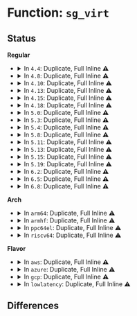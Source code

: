 # Function: <code>sg_virt</code>

## Status
<b>Regular</b>
<ul>
<li>
<details>
<summary>In <code>4.4</code>: Duplicate, Full Inline ⚠️</summary>

**Collision:** Static Duplication

**Inline:** Full

**Transformation:** False

**Instances:**

```
In arch/x86/kernel/pci-calgary_64.c (0)
Location: include/linux/scatterlist.h:239
Inline: True
```
```
In lib/mpi/mpicoder.c (ffffffff81416f52)
Location: include/linux/scatterlist.h:239
Inline: True
Inline callers:
  - lib/mpi/mpicoder.c:mpi_write_to_sgl
  - lib/mpi/mpicoder.c:mpi_write_to_sgl
  - lib/mpi/mpicoder.c:mpi_read_raw_from_sgl
```
```
In drivers/char/agp/intel-gtt.c (0)
Location: include/linux/scatterlist.h:239
Inline: True
```
```
In drivers/scsi/scsi_lib_dma.c (0)
Location: include/linux/scatterlist.h:239
Inline: True
```
```
In drivers/ata/libata-core.c (0)
Location: include/linux/scatterlist.h:239
Inline: True
```
```
In drivers/spi/spi.c (0)
Location: include/linux/scatterlist.h:239
Inline: True
```
```
In drivers/usb/core/hcd.c (0)
Location: include/linux/scatterlist.h:239
Inline: True
```
```
In drivers/usb/core/message.c (0)
Location: include/linux/scatterlist.h:239
Inline: True
```
```
In drivers/usb/core/devio.c (0)
Location: include/linux/scatterlist.h:239
Inline: True
```
</details>
</li>
<li>
<details>
<summary>In <code>4.8</code>: Duplicate, Full Inline ⚠️</summary>

**Collision:** Static Duplication

**Inline:** Full

**Transformation:** False

**Instances:**

```
In arch/x86/kernel/pci-calgary_64.c (ffffffff81067bc9)
Location: include/linux/scatterlist.h:239
Inline: True
Inline callers:
  - arch/x86/kernel/pci-calgary_64.c:calgary_map_sg
```
```
In drivers/char/agp/intel-gtt.c (0)
Location: include/linux/scatterlist.h:239
Inline: True
```
```
In drivers/scsi/scsi_lib_dma.c (0)
Location: include/linux/scatterlist.h:239
Inline: True
```
```
In drivers/ata/libata-core.c (0)
Location: include/linux/scatterlist.h:239
Inline: True
```
```
In drivers/spi/spi.c (0)
Location: include/linux/scatterlist.h:239
Inline: True
```
```
In drivers/usb/core/hcd.c (0)
Location: include/linux/scatterlist.h:239
Inline: True
```
```
In drivers/usb/core/message.c (ffffffff8167121f)
Location: include/linux/scatterlist.h:239
Inline: True
Inline callers:
  - drivers/usb/core/message.c:usb_sg_init
```
```
In drivers/usb/core/devio.c (ffffffff8167ccf2)
Location: include/linux/scatterlist.h:239
Inline: True
Inline callers:
  - drivers/usb/core/devio.c:copy_urb_data_to_user
  - drivers/usb/core/devio.c:snoop_urb_data
  - drivers/usb/core/devio.c:free_async
```
</details>
</li>
<li>
<details>
<summary>In <code>4.10</code>: Duplicate, Full Inline ⚠️</summary>

**Collision:** Static Duplication

**Inline:** Full

**Transformation:** False

**Instances:**

```
In arch/x86/kernel/pci-calgary_64.c (ffffffff8106b81f)
Location: include/linux/scatterlist.h:239
Inline: True
Inline callers:
  - arch/x86/kernel/pci-calgary_64.c:calgary_map_sg
```
```
In drivers/char/agp/intel-gtt.c (0)
Location: include/linux/scatterlist.h:239
Inline: True
```
```
In drivers/scsi/scsi_lib_dma.c (0)
Location: include/linux/scatterlist.h:239
Inline: True
```
```
In drivers/ata/libata-core.c (0)
Location: include/linux/scatterlist.h:239
Inline: True
```
```
In drivers/spi/spi.c (0)
Location: include/linux/scatterlist.h:239
Inline: True
```
```
In drivers/usb/core/hcd.c (0)
Location: include/linux/scatterlist.h:239
Inline: True
```
```
In drivers/usb/core/message.c (ffffffff8169eecf)
Location: include/linux/scatterlist.h:239
Inline: True
Inline callers:
  - drivers/usb/core/message.c:usb_sg_init
```
```
In drivers/usb/core/devio.c (ffffffff816aaa84)
Location: include/linux/scatterlist.h:239
Inline: True
Inline callers:
  - drivers/usb/core/devio.c:copy_urb_data_to_user
  - drivers/usb/core/devio.c:snoop_urb_data
  - drivers/usb/core/devio.c:free_async
```
```
In lib/dma-noop.c (ffffffff818c55dd)
Location: include/linux/scatterlist.h:239
Inline: True
```
</details>
</li>
<li>
<details>
<summary>In <code>4.13</code>: Duplicate, Full Inline ⚠️</summary>

**Collision:** Static Duplication

**Inline:** Full

**Transformation:** False

**Instances:**

```
In arch/x86/kernel/pci-calgary_64.c (ffffffff8106ab99)
Location: include/linux/scatterlist.h:239
Inline: True
Inline callers:
  - arch/x86/kernel/pci-calgary_64.c:calgary_map_sg
```
```
In drivers/char/agp/intel-gtt.c (0)
Location: include/linux/scatterlist.h:239
Inline: True
```
```
In drivers/scsi/scsi_lib_dma.c (0)
Location: include/linux/scatterlist.h:239
Inline: True
```
```
In drivers/ata/libata-core.c (0)
Location: include/linux/scatterlist.h:239
Inline: True
```
```
In drivers/spi/spi.c (0)
Location: include/linux/scatterlist.h:239
Inline: True
```
```
In drivers/usb/core/hcd.c (0)
Location: include/linux/scatterlist.h:239
Inline: True
```
```
In drivers/usb/core/message.c (ffffffff816b400b)
Location: include/linux/scatterlist.h:239
Inline: True
Inline callers:
  - drivers/usb/core/message.c:usb_sg_init
```
```
In drivers/usb/core/devio.c (ffffffff816bfa84)
Location: include/linux/scatterlist.h:239
Inline: True
Inline callers:
  - drivers/usb/core/devio.c:copy_urb_data_to_user
  - drivers/usb/core/devio.c:snoop_urb_data
  - drivers/usb/core/devio.c:free_async
```
```
In lib/dma-virt.c (ffffffff818ebefc)
Location: include/linux/scatterlist.h:239
Inline: True
```
</details>
</li>
<li>
<details>
<summary>In <code>4.15</code>: Duplicate, Full Inline ⚠️</summary>

**Collision:** Static Duplication

**Inline:** Full

**Transformation:** False

**Instances:**

```
In arch/x86/kernel/pci-calgary_64.c (ffffffff8106f499)
Location: include/linux/scatterlist.h:246
Inline: True
Inline callers:
  - arch/x86/kernel/pci-calgary_64.c:calgary_map_sg
```
```
In drivers/usb/core/message.c (ffffffff8171f83b)
Location: include/linux/scatterlist.h:246
Inline: True
Inline callers:
  - drivers/usb/core/message.c:usb_sg_init
```
```
In drivers/usb/core/devio.c (ffffffff8172b434)
Location: include/linux/scatterlist.h:246
Inline: True
Inline callers:
  - drivers/usb/core/devio.c:copy_urb_data_to_user
  - drivers/usb/core/devio.c:snoop_urb_data
  - drivers/usb/core/devio.c:free_async
```
```
In lib/dma-virt.c (ffffffff81971eec)
Location: include/linux/scatterlist.h:246
Inline: True
```
</details>
</li>
<li>
<details>
<summary>In <code>4.18</code>: Duplicate, Full Inline ⚠️</summary>

**Collision:** Static Duplication

**Inline:** Full

**Transformation:** False

**Instances:**

```
In arch/x86/kernel/pci-calgary_64.c (ffffffff810720d9)
Location: include/linux/scatterlist.h:237
Inline: True
Inline callers:
  - arch/x86/kernel/pci-calgary_64.c:calgary_map_sg
```
```
In kernel/dma/virt.c (ffffffff8110d251)
Location: include/linux/scatterlist.h:237
Inline: True
```
```
In kernel/bpf/sockmap.c (ffffffff811cfbac)
Location: include/linux/scatterlist.h:237
Inline: True
Inline callers:
  - kernel/bpf/sockmap.c:bpf_tcp_sendmsg
  - kernel/bpf/sockmap.c:bpf_exec_tx_verdict
```
```
In drivers/usb/core/message.c (ffffffff8175f4bb)
Location: include/linux/scatterlist.h:237
Inline: True
Inline callers:
  - drivers/usb/core/message.c:usb_sg_init
```
```
In drivers/usb/core/devio.c (ffffffff8176a4ef)
Location: include/linux/scatterlist.h:237
Inline: True
Inline callers:
  - drivers/usb/core/devio.c:copy_urb_data_to_user
  - drivers/usb/core/devio.c:snoop_urb_data
  - drivers/usb/core/devio.c:free_async
```
```
In net/core/filter.c (ffffffff818b3a94)
Location: include/linux/scatterlist.h:237
Inline: True
Inline callers:
  - net/core/filter.c:bpf_msg_pull_data
  - net/core/filter.c:bpf_msg_pull_data
```
</details>
</li>
<li>
<details>
<summary>In <code>5.0</code>: Duplicate, Full Inline ⚠️</summary>

**Collision:** Static Duplication

**Inline:** Full

**Transformation:** False

**Instances:**

```
In arch/x86/kernel/pci-calgary_64.c (ffffffff8107809a)
Location: include/linux/scatterlist.h:237
Inline: True
Inline callers:
  - arch/x86/kernel/pci-calgary_64.c:calgary_map_sg
```
```
In kernel/dma/virt.c (ffffffff81118f21)
Location: include/linux/scatterlist.h:237
Inline: True
```
```
In drivers/usb/core/message.c (ffffffff81783a9b)
Location: include/linux/scatterlist.h:237
Inline: True
Inline callers:
  - drivers/usb/core/message.c:usb_sg_init
```
```
In drivers/usb/core/devio.c (ffffffff8178ea7f)
Location: include/linux/scatterlist.h:237
Inline: True
Inline callers:
  - drivers/usb/core/devio.c:copy_urb_data_to_user
  - drivers/usb/core/devio.c:snoop_urb_data
  - drivers/usb/core/devio.c:free_async
```
```
In net/core/filter.c (ffffffff818d95f8)
Location: include/linux/scatterlist.h:237
Inline: True
Inline callers:
  - net/core/filter.c:bpf_msg_pop_data
  - net/core/filter.c:bpf_msg_pop_data
  - net/core/filter.c:bpf_msg_push_data
  - net/core/filter.c:bpf_msg_push_data
  - net/core/filter.c:bpf_msg_pull_data
  - net/core/filter.c:bpf_msg_pull_data
```
```
In net/core/skmsg.c (ffffffff818e5ccb)
Location: include/linux/scatterlist.h:237
Inline: True
Inline callers:
  - net/core/skmsg.c:sk_psock_msg_verdict
  - net/core/skmsg.c:sk_msg_memcopy_from_iter
```
</details>
</li>
<li>
<details>
<summary>In <code>5.3</code>: Duplicate, Full Inline ⚠️</summary>

**Collision:** Static Duplication

**Inline:** Full

**Transformation:** False

**Instances:**

```
In arch/x86/kernel/pci-calgary_64.c (ffffffff8107bc1d)
Location: include/linux/scatterlist.h:237
Inline: True
Inline callers:
  - arch/x86/kernel/pci-calgary_64.c:calgary_map_sg
```
```
In kernel/dma/virt.c (ffffffff811238da)
Location: include/linux/scatterlist.h:237
Inline: True
```
```
In drivers/usb/core/message.c (ffffffff817c1dae)
Location: include/linux/scatterlist.h:237
Inline: True
Inline callers:
  - drivers/usb/core/message.c:usb_sg_init
```
```
In drivers/usb/core/devio.c (ffffffff817cb74e)
Location: include/linux/scatterlist.h:237
Inline: True
Inline callers:
  - drivers/usb/core/devio.c:copy_urb_data_to_user
  - drivers/usb/core/devio.c:snoop_urb_data
  - drivers/usb/core/devio.c:free_async
```
```
In net/core/filter.c (ffffffff8192b7c3)
Location: include/linux/scatterlist.h:237
Inline: True
Inline callers:
  - net/core/filter.c:bpf_msg_pop_data
  - net/core/filter.c:bpf_msg_pop_data
  - net/core/filter.c:bpf_msg_push_data
  - net/core/filter.c:bpf_msg_push_data
  - net/core/filter.c:bpf_msg_pull_data
  - net/core/filter.c:bpf_msg_pull_data
```
```
In net/core/skmsg.c (ffffffff819355e5)
Location: include/linux/scatterlist.h:237
Inline: True
Inline callers:
  - net/core/skmsg.c:sk_psock_msg_verdict
  - net/core/skmsg.c:sk_msg_memcopy_from_iter
  - net/core/skmsg.c:sk_msg_clone
  - net/core/skmsg.c:sk_msg_clone
```
</details>
</li>
<li>
<details>
<summary>In <code>5.4</code>: Duplicate, Full Inline ⚠️</summary>

**Collision:** Static Duplication

**Inline:** Full

**Transformation:** False

**Instances:**

```
In arch/x86/kernel/pci-calgary_64.c (ffffffff8107cd0d)
Location: include/linux/scatterlist.h:237
Inline: True
Inline callers:
  - arch/x86/kernel/pci-calgary_64.c:calgary_map_sg
```
```
In kernel/dma/virt.c (ffffffff8112f86a)
Location: include/linux/scatterlist.h:237
Inline: True
```
```
In drivers/usb/core/message.c (ffffffff817f272e)
Location: include/linux/scatterlist.h:237
Inline: True
Inline callers:
  - drivers/usb/core/message.c:usb_sg_init
```
```
In drivers/usb/core/devio.c (ffffffff817fc3ae)
Location: include/linux/scatterlist.h:237
Inline: True
Inline callers:
  - drivers/usb/core/devio.c:copy_urb_data_to_user
  - drivers/usb/core/devio.c:snoop_urb_data
  - drivers/usb/core/devio.c:free_async
```
```
In net/core/filter.c (ffffffff8195daf3)
Location: include/linux/scatterlist.h:237
Inline: True
Inline callers:
  - net/core/filter.c:bpf_msg_pop_data
  - net/core/filter.c:bpf_msg_pop_data
  - net/core/filter.c:bpf_msg_push_data
  - net/core/filter.c:bpf_msg_push_data
  - net/core/filter.c:bpf_msg_pull_data
  - net/core/filter.c:bpf_msg_pull_data
```
```
In net/core/skmsg.c (ffffffff819683a5)
Location: include/linux/scatterlist.h:237
Inline: True
Inline callers:
  - net/core/skmsg.c:sk_psock_msg_verdict
  - net/core/skmsg.c:sk_msg_memcopy_from_iter
  - net/core/skmsg.c:sk_msg_clone
  - net/core/skmsg.c:sk_msg_clone
```
</details>
</li>
<li>
<details>
<summary>In <code>5.8</code>: Duplicate, Full Inline ⚠️</summary>

**Collision:** Static Duplication

**Inline:** Full

**Transformation:** False

**Instances:**

```
In kernel/dma/virt.c (ffffffff8113e62a)
Location: include/linux/scatterlist.h:251
Inline: True
Inline callers:
  - kernel/dma/virt.c:dma_virt_map_sg
```
```
In drivers/usb/core/message.c (ffffffff818c20ab)
Location: include/linux/scatterlist.h:251
Inline: True
Inline callers:
  - drivers/usb/core/message.c:usb_sg_init
```
```
In drivers/usb/core/devio.c (ffffffff818cde1e)
Location: include/linux/scatterlist.h:251
Inline: True
Inline callers:
  - drivers/usb/core/devio.c:copy_urb_data_to_user
  - drivers/usb/core/devio.c:snoop_urb_data
  - drivers/usb/core/devio.c:free_async
```
```
In net/core/filter.c (ffffffff81a2cc30)
Location: include/linux/scatterlist.h:251
Inline: True
Inline callers:
  - net/core/filter.c:bpf_msg_pop_data
  - net/core/filter.c:bpf_msg_pop_data
  - net/core/filter.c:bpf_msg_push_data
  - net/core/filter.c:bpf_msg_push_data
  - net/core/filter.c:bpf_msg_pull_data
  - net/core/filter.c:bpf_msg_pull_data
```
```
In net/core/skmsg.c (ffffffff81a3bde1)
Location: include/linux/scatterlist.h:251
Inline: True
Inline callers:
  - net/core/skmsg.c:sk_psock_msg_verdict
  - net/core/skmsg.c:sk_msg_memcopy_from_iter
  - net/core/skmsg.c:sk_msg_clone
  - net/core/skmsg.c:sk_msg_clone
```
</details>
</li>
<li>
<details>
<summary>In <code>5.11</code>: Duplicate, Full Inline ⚠️</summary>

**Collision:** Static Duplication

**Inline:** Full

**Transformation:** False

**Instances:**

```
In drivers/usb/core/message.c (ffffffff818ce39b)
Location: include/linux/scatterlist.h:250
Inline: True
Inline callers:
  - drivers/usb/core/message.c:usb_sg_init
```
```
In drivers/usb/core/devio.c (ffffffff818d8e16)
Location: include/linux/scatterlist.h:250
Inline: True
Inline callers:
  - drivers/usb/core/devio.c:copy_urb_data_to_user
  - drivers/usb/core/devio.c:snoop_urb_data
  - drivers/usb/core/devio.c:free_async
```
```
In net/core/filter.c (ffffffff81a2e1e9)
Location: include/linux/scatterlist.h:250
Inline: True
Inline callers:
  - net/core/filter.c:bpf_msg_pop_data
  - net/core/filter.c:bpf_msg_pop_data
  - net/core/filter.c:bpf_msg_push_data
  - net/core/filter.c:bpf_msg_push_data
  - net/core/filter.c:bpf_msg_pull_data
  - net/core/filter.c:bpf_msg_pull_data
```
```
In net/core/skmsg.c (ffffffff81a3fec5)
Location: include/linux/scatterlist.h:250
Inline: True
Inline callers:
  - net/core/skmsg.c:sk_psock_msg_verdict
  - net/core/skmsg.c:sk_msg_memcopy_from_iter
  - net/core/skmsg.c:sk_msg_clone
  - net/core/skmsg.c:sk_msg_clone
```
</details>
</li>
<li>
<details>
<summary>In <code>5.13</code>: Duplicate, Full Inline ⚠️</summary>

**Collision:** Static Duplication

**Inline:** Full

**Transformation:** False

**Instances:**

```
In drivers/usb/core/message.c (ffffffff818b166e)
Location: include/linux/scatterlist.h:250
Inline: True
Inline callers:
  - drivers/usb/core/message.c:usb_sg_init
```
```
In drivers/usb/core/devio.c (ffffffff818bbfa5)
Location: include/linux/scatterlist.h:250
Inline: True
Inline callers:
  - drivers/usb/core/devio.c:copy_urb_data_to_user
  - drivers/usb/core/devio.c:snoop_urb_data
  - drivers/usb/core/devio.c:free_async
```
```
In net/core/filter.c (ffffffff81a14e89)
Location: include/linux/scatterlist.h:250
Inline: True
Inline callers:
  - net/core/filter.c:bpf_msg_pop_data
  - net/core/filter.c:bpf_msg_pop_data
  - net/core/filter.c:bpf_msg_push_data
  - net/core/filter.c:bpf_msg_push_data
  - net/core/filter.c:bpf_msg_pull_data
  - net/core/filter.c:bpf_msg_pull_data
```
```
In net/core/skmsg.c (ffffffff81a4e768)
Location: include/linux/scatterlist.h:250
Inline: True
Inline callers:
  - net/core/skmsg.c:sk_psock_msg_verdict
  - net/core/skmsg.c:sk_msg_memcopy_from_iter
  - net/core/skmsg.c:sk_msg_clone
  - net/core/skmsg.c:sk_msg_clone
```
</details>
</li>
<li>
<details>
<summary>In <code>5.15</code>: Duplicate, Full Inline ⚠️</summary>

**Collision:** Static Duplication

**Inline:** Full

**Transformation:** False

**Instances:**

```
In drivers/usb/core/message.c (ffffffff819468be)
Location: include/linux/scatterlist.h:256
Inline: True
Inline callers:
  - drivers/usb/core/message.c:usb_sg_init
```
```
In drivers/usb/core/devio.c (ffffffff81950775)
Location: include/linux/scatterlist.h:256
Inline: True
Inline callers:
  - drivers/usb/core/devio.c:copy_urb_data_to_user
  - drivers/usb/core/devio.c:snoop_urb_data
  - drivers/usb/core/devio.c:free_async
```
```
In net/core/filter.c (ffffffff81ac86db)
Location: include/linux/scatterlist.h:256
Inline: True
Inline callers:
  - net/core/filter.c:bpf_msg_pop_data
  - net/core/filter.c:bpf_msg_pop_data
  - net/core/filter.c:bpf_msg_push_data
  - net/core/filter.c:bpf_msg_push_data
  - net/core/filter.c:bpf_msg_pull_data
  - net/core/filter.c:bpf_msg_pull_data
```
```
In net/core/skmsg.c (ffffffff81b05119)
Location: include/linux/scatterlist.h:256
Inline: True
Inline callers:
  - net/core/skmsg.c:sk_psock_msg_verdict
  - net/core/skmsg.c:sk_msg_memcopy_from_iter
  - net/core/skmsg.c:sk_msg_clone
  - net/core/skmsg.c:sk_msg_clone
```
</details>
</li>
<li>
<details>
<summary>In <code>5.19</code>: Duplicate, Full Inline ⚠️</summary>

**Collision:** Static Duplication

**Inline:** Full

**Transformation:** False

**Instances:**

```
In drivers/usb/core/message.c (ffffffff81a9f38a)
Location: include/linux/scatterlist.h:273
Inline: True
Inline callers:
  - drivers/usb/core/message.c:usb_sg_init
```
```
In drivers/usb/core/devio.c (ffffffff81aa8f73)
Location: include/linux/scatterlist.h:273
Inline: True
Inline callers:
  - drivers/usb/core/devio.c:copy_urb_data_to_user
  - drivers/usb/core/devio.c:snoop_urb_data
  - drivers/usb/core/devio.c:free_async
```
```
In net/core/filter.c (ffffffff81c44c50)
Location: include/linux/scatterlist.h:273
Inline: True
Inline callers:
  - net/core/filter.c:bpf_msg_pop_data
  - net/core/filter.c:bpf_msg_pop_data
  - net/core/filter.c:bpf_msg_push_data
  - net/core/filter.c:bpf_msg_push_data
  - net/core/filter.c:bpf_msg_pull_data
  - net/core/filter.c:bpf_msg_pull_data
```
```
In net/core/skmsg.c (ffffffff81c8d3ff)
Location: include/linux/scatterlist.h:273
Inline: True
Inline callers:
  - net/core/skmsg.c:sk_psock_msg_verdict
  - net/core/skmsg.c:sk_msg_memcopy_from_iter
  - net/core/skmsg.c:sk_msg_clone
  - net/core/skmsg.c:sk_msg_clone
```
</details>
</li>
<li>
<details>
<summary>In <code>6.2</code>: Duplicate, Full Inline ⚠️</summary>

**Collision:** Static Duplication

**Inline:** Full

**Transformation:** False

**Instances:**

```
In drivers/pci/p2pdma.c (ffffffff8191ce36)
Location: include/linux/scatterlist.h:342
Inline: True
Inline callers:
  - drivers/pci/p2pdma.c:pci_p2pmem_free_sgl
```
```
In drivers/usb/core/message.c (ffffffff81c2480a)
Location: include/linux/scatterlist.h:342
Inline: True
Inline callers:
  - drivers/usb/core/message.c:usb_sg_init
```
```
In drivers/usb/core/devio.c (ffffffff81c30223)
Location: include/linux/scatterlist.h:342
Inline: True
Inline callers:
  - drivers/usb/core/devio.c:copy_urb_data_to_user
  - drivers/usb/core/devio.c:snoop_urb_data
  - drivers/usb/core/devio.c:free_async
```
```
In net/core/filter.c (ffffffff81dff20d)
Location: include/linux/scatterlist.h:342
Inline: True
Inline callers:
  - net/core/filter.c:bpf_msg_pop_data
  - net/core/filter.c:bpf_msg_pop_data
  - net/core/filter.c:bpf_msg_push_data
  - net/core/filter.c:bpf_msg_push_data
  - net/core/filter.c:bpf_msg_pull_data
  - net/core/filter.c:bpf_msg_pull_data
```
```
In net/core/skmsg.c (ffffffff81e45a3f)
Location: include/linux/scatterlist.h:342
Inline: True
Inline callers:
  - net/core/skmsg.c:sk_psock_msg_verdict
  - net/core/skmsg.c:sk_msg_memcopy_from_iter
  - net/core/skmsg.c:sk_msg_clone
  - net/core/skmsg.c:sk_msg_clone
```
</details>
</li>
<li>
<details>
<summary>In <code>6.5</code>: Duplicate, Full Inline ⚠️</summary>

**Collision:** Static Duplication

**Inline:** Full

**Transformation:** False

**Instances:**

```
In drivers/pci/p2pdma.c (ffffffff819603f6)
Location: include/linux/scatterlist.h:402
Inline: True
Inline callers:
  - drivers/pci/p2pdma.c:pci_p2pmem_free_sgl
```
```
In drivers/usb/core/message.c (ffffffff81c8b962)
Location: include/linux/scatterlist.h:402
Inline: True
Inline callers:
  - drivers/usb/core/message.c:usb_sg_init
```
```
In drivers/usb/core/devio.c (ffffffff81c9746e)
Location: include/linux/scatterlist.h:402
Inline: True
Inline callers:
  - drivers/usb/core/devio.c:copy_urb_data_to_user
  - drivers/usb/core/devio.c:snoop_urb_data
  - drivers/usb/core/devio.c:free_async
```
```
In net/core/filter.c (ffffffff81e70cdd)
Location: include/linux/scatterlist.h:402
Inline: True
Inline callers:
  - net/core/filter.c:bpf_msg_pop_data
  - net/core/filter.c:bpf_msg_pop_data
  - net/core/filter.c:bpf_msg_push_data
  - net/core/filter.c:bpf_msg_push_data
  - net/core/filter.c:bpf_msg_pull_data
  - net/core/filter.c:bpf_msg_pull_data
```
```
In net/core/skmsg.c (ffffffff81ea104f)
Location: include/linux/scatterlist.h:402
Inline: True
Inline callers:
  - net/core/skmsg.c:sk_psock_msg_verdict
  - net/core/skmsg.c:sk_msg_memcopy_from_iter
  - net/core/skmsg.c:sk_msg_clone
  - net/core/skmsg.c:sk_msg_clone
```
</details>
</li>
<li>
<details>
<summary>In <code>6.8</code>: Duplicate, Full Inline ⚠️</summary>

**Collision:** Static Duplication

**Inline:** Full

**Transformation:** False

**Instances:**

```
In drivers/pci/p2pdma.c (ffffffff819a9ae6)
Location: include/linux/scatterlist.h:402
Inline: True
Inline callers:
  - drivers/pci/p2pdma.c:pci_p2pmem_free_sgl
```
```
In drivers/usb/core/message.c (ffffffff81d40412)
Location: include/linux/scatterlist.h:402
Inline: True
Inline callers:
  - drivers/usb/core/message.c:usb_sg_init
```
```
In drivers/usb/core/devio.c (ffffffff81d4bf4e)
Location: include/linux/scatterlist.h:402
Inline: True
Inline callers:
  - drivers/usb/core/devio.c:copy_urb_data_to_user
  - drivers/usb/core/devio.c:snoop_urb_data
  - drivers/usb/core/devio.c:free_async
```
```
In net/core/filter.c (ffffffff81f303b4)
Location: include/linux/scatterlist.h:402
Inline: True
Inline callers:
  - net/core/filter.c:bpf_msg_pop_data
  - net/core/filter.c:bpf_msg_pop_data
  - net/core/filter.c:bpf_msg_push_data
  - net/core/filter.c:bpf_msg_push_data
  - net/core/filter.c:bpf_msg_pull_data
  - net/core/filter.c:bpf_msg_pull_data
```
```
In net/core/skmsg.c (ffffffff81f6372f)
Location: include/linux/scatterlist.h:402
Inline: True
Inline callers:
  - net/core/skmsg.c:sk_psock_msg_verdict
  - net/core/skmsg.c:sk_msg_memcopy_from_iter
  - net/core/skmsg.c:sk_msg_clone
  - net/core/skmsg.c:sk_msg_clone
```
</details>
</li>
</ul>
<b>Arch</b>
<ul>
<li>
<details>
<summary>In <code>arm64</code>: Duplicate, Full Inline ⚠️</summary>

**Collision:** Static Duplication

**Inline:** Full

**Transformation:** False

**Instances:**

```
In kernel/dma/virt.c (ffff800010195f98)
Location: include/linux/scatterlist.h:237
Inline: True
```
```
In drivers/usb/core/message.c (ffff800010a22978)
Location: include/linux/scatterlist.h:237
Inline: True
Inline callers:
  - drivers/usb/core/message.c:usb_sg_init
```
```
In drivers/usb/core/devio.c (ffff800010a2f860)
Location: include/linux/scatterlist.h:237
Inline: True
Inline callers:
  - drivers/usb/core/devio.c:copy_urb_data_to_user
  - drivers/usb/core/devio.c:snoop_urb_data
  - drivers/usb/core/devio.c:free_async
```
```
In net/core/filter.c (ffff800010bfdba8)
Location: include/linux/scatterlist.h:237
Inline: True
Inline callers:
  - net/core/filter.c:bpf_msg_pop_data
  - net/core/filter.c:bpf_msg_pop_data
  - net/core/filter.c:bpf_msg_push_data
  - net/core/filter.c:bpf_msg_push_data
  - net/core/filter.c:bpf_msg_pull_data
  - net/core/filter.c:bpf_msg_pull_data
```
```
In net/core/skmsg.c (ffff800010c0e2b4)
Location: include/linux/scatterlist.h:237
Inline: True
Inline callers:
  - net/core/skmsg.c:sk_psock_msg_verdict
  - net/core/skmsg.c:sk_msg_memcopy_from_iter
  - net/core/skmsg.c:sk_msg_clone
  - net/core/skmsg.c:sk_msg_clone
```
</details>
</li>
<li>
<details>
<summary>In <code>armhf</code>: Duplicate, Full Inline ⚠️</summary>

**Collision:** Static Duplication

**Inline:** Full

**Transformation:** False

**Instances:**

```
In kernel/dma/virt.c (c03e281c)
Location: include/linux/scatterlist.h:237
Inline: True
```
```
In drivers/usb/core/message.c (c0af97f8)
Location: include/linux/scatterlist.h:237
Inline: True
Inline callers:
  - drivers/usb/core/message.c:usb_sg_init
```
```
In drivers/usb/core/devio.c (c0b034d0)
Location: include/linux/scatterlist.h:237
Inline: True
Inline callers:
  - drivers/usb/core/devio.c:processcompl
  - drivers/usb/core/devio.c:snoop_urb_data
  - drivers/usb/core/devio.c:free_async
```
```
In net/core/filter.c (c0d19fd8)
Location: include/linux/scatterlist.h:237
Inline: True
Inline callers:
  - net/core/filter.c:bpf_msg_pop_data
  - net/core/filter.c:bpf_msg_pop_data
  - net/core/filter.c:bpf_msg_push_data
  - net/core/filter.c:bpf_msg_push_data
  - net/core/filter.c:bpf_msg_pull_data
  - net/core/filter.c:bpf_msg_pull_data
```
```
In net/core/skmsg.c (c0d266b0)
Location: include/linux/scatterlist.h:237
Inline: True
Inline callers:
  - net/core/skmsg.c:sk_psock_msg_verdict
  - net/core/skmsg.c:sk_msg_memcopy_from_iter
  - net/core/skmsg.c:sk_msg_clone
  - net/core/skmsg.c:sk_msg_clone
```
</details>
</li>
<li>
<details>
<summary>In <code>ppc64el</code>: Duplicate, Full Inline ⚠️</summary>

**Collision:** Static Duplication

**Inline:** Full

**Transformation:** False

**Instances:**

```
In arch/powerpc/kernel/iommu.c (c00000000005236c)
Location: include/linux/scatterlist.h:237
Inline: True
Inline callers:
  - arch/powerpc/kernel/iommu.c:ppc_iommu_map_sg
```
```
In kernel/dma/virt.c (c0000000001f6024)
Location: include/linux/scatterlist.h:237
Inline: True
Inline callers:
  - kernel/dma/virt.c:dma_virt_map_sg
```
```
In drivers/usb/core/message.c (c000000000add980)
Location: include/linux/scatterlist.h:237
Inline: True
Inline callers:
  - drivers/usb/core/message.c:usb_sg_init
```
```
In drivers/usb/core/devio.c (c000000000aebf7c)
Location: include/linux/scatterlist.h:237
Inline: True
Inline callers:
  - drivers/usb/core/devio.c:copy_urb_data_to_user
  - drivers/usb/core/devio.c:snoop_urb_data
  - drivers/usb/core/devio.c:free_async
```
```
In net/core/filter.c (c000000000ce9824)
Location: include/linux/scatterlist.h:237
Inline: True
Inline callers:
  - net/core/filter.c:bpf_msg_pop_data
  - net/core/filter.c:bpf_msg_pop_data
  - net/core/filter.c:bpf_msg_push_data
  - net/core/filter.c:bpf_msg_push_data
  - net/core/filter.c:bpf_msg_pull_data
  - net/core/filter.c:bpf_msg_pull_data
```
```
In net/core/skmsg.c (c000000000cf9b84)
Location: include/linux/scatterlist.h:237
Inline: True
Inline callers:
  - net/core/skmsg.c:sk_psock_msg_verdict
  - net/core/skmsg.c:sk_msg_memcopy_from_iter
  - net/core/skmsg.c:sk_msg_clone
  - net/core/skmsg.c:sk_msg_clone
```
</details>
</li>
<li>
<details>
<summary>In <code>riscv64</code>: Duplicate, Full Inline ⚠️</summary>

**Collision:** Static Duplication

**Inline:** Full

**Transformation:** False

**Instances:**

```
In kernel/dma/virt.c (ffffffe0001279e2)
Location: include/linux/scatterlist.h:237
Inline: True
```
```
In drivers/usb/core/message.c (ffffffe000645866)
Location: include/linux/scatterlist.h:237
Inline: True
Inline callers:
  - drivers/usb/core/message.c:usb_sg_init
```
```
In drivers/usb/core/devio.c (ffffffe00064fc36)
Location: include/linux/scatterlist.h:237
Inline: True
Inline callers:
  - drivers/usb/core/devio.c:processcompl
  - drivers/usb/core/devio.c:snoop_urb_data
  - drivers/usb/core/devio.c:free_async
```
```
In net/core/filter.c (ffffffe00077d2aa)
Location: include/linux/scatterlist.h:237
Inline: True
Inline callers:
  - net/core/filter.c:bpf_msg_pop_data
  - net/core/filter.c:bpf_msg_pop_data
  - net/core/filter.c:bpf_msg_push_data
  - net/core/filter.c:bpf_msg_push_data
  - net/core/filter.c:bpf_msg_pull_data
  - net/core/filter.c:bpf_msg_pull_data
```
```
In net/core/skmsg.c (ffffffe00078ad20)
Location: include/linux/scatterlist.h:237
Inline: True
Inline callers:
  - net/core/skmsg.c:sk_psock_msg_verdict
  - net/core/skmsg.c:sk_msg_memcopy_from_iter
  - net/core/skmsg.c:sk_msg_clone
  - net/core/skmsg.c:sk_msg_clone
```
</details>
</li>
</ul>
<b>Flavor</b>
<ul>
<li>
<details>
<summary>In <code>aws</code>: Duplicate, Full Inline ⚠️</summary>

**Collision:** Static Duplication

**Inline:** Full

**Transformation:** False

**Instances:**

```
In arch/x86/kernel/pci-calgary_64.c (ffffffff8107bd0d)
Location: include/linux/scatterlist.h:237
Inline: True
Inline callers:
  - arch/x86/kernel/pci-calgary_64.c:calgary_map_sg
```
```
In kernel/dma/virt.c (ffffffff8112801a)
Location: include/linux/scatterlist.h:237
Inline: True
```
```
In drivers/usb/core/message.c (ffffffff817aab0e)
Location: include/linux/scatterlist.h:237
Inline: True
Inline callers:
  - drivers/usb/core/message.c:usb_sg_init
```
```
In drivers/usb/core/devio.c (ffffffff817b478e)
Location: include/linux/scatterlist.h:237
Inline: True
Inline callers:
  - drivers/usb/core/devio.c:copy_urb_data_to_user
  - drivers/usb/core/devio.c:snoop_urb_data
  - drivers/usb/core/devio.c:free_async
```
```
In net/core/filter.c (ffffffff818fdac3)
Location: include/linux/scatterlist.h:237
Inline: True
Inline callers:
  - net/core/filter.c:bpf_msg_pop_data
  - net/core/filter.c:bpf_msg_pop_data
  - net/core/filter.c:bpf_msg_push_data
  - net/core/filter.c:bpf_msg_push_data
  - net/core/filter.c:bpf_msg_pull_data
  - net/core/filter.c:bpf_msg_pull_data
```
```
In net/core/skmsg.c (ffffffff81908375)
Location: include/linux/scatterlist.h:237
Inline: True
Inline callers:
  - net/core/skmsg.c:sk_psock_msg_verdict
  - net/core/skmsg.c:sk_msg_memcopy_from_iter
  - net/core/skmsg.c:sk_msg_clone
  - net/core/skmsg.c:sk_msg_clone
```
</details>
</li>
<li>
<details>
<summary>In <code>azure</code>: Duplicate, Full Inline ⚠️</summary>

**Collision:** Static Duplication

**Inline:** Full

**Transformation:** False

**Instances:**

```
In arch/x86/kernel/pci-calgary_64.c (ffffffff8106b43d)
Location: include/linux/scatterlist.h:237
Inline: True
Inline callers:
  - arch/x86/kernel/pci-calgary_64.c:calgary_map_sg
```
```
In kernel/dma/virt.c (ffffffff8111a8aa)
Location: include/linux/scatterlist.h:237
Inline: True
```
```
In drivers/usb/core/message.c (ffffffff8179c50e)
Location: include/linux/scatterlist.h:237
Inline: True
Inline callers:
  - drivers/usb/core/message.c:usb_sg_init
```
```
In drivers/usb/core/devio.c (ffffffff817a61be)
Location: include/linux/scatterlist.h:237
Inline: True
Inline callers:
  - drivers/usb/core/devio.c:copy_urb_data_to_user
  - drivers/usb/core/devio.c:snoop_urb_data
  - drivers/usb/core/devio.c:free_async
```
```
In net/core/filter.c (ffffffff818b78f3)
Location: include/linux/scatterlist.h:237
Inline: True
Inline callers:
  - net/core/filter.c:bpf_msg_pop_data
  - net/core/filter.c:bpf_msg_pop_data
  - net/core/filter.c:bpf_msg_push_data
  - net/core/filter.c:bpf_msg_push_data
  - net/core/filter.c:bpf_msg_pull_data
  - net/core/filter.c:bpf_msg_pull_data
```
```
In net/core/skmsg.c (ffffffff818c2185)
Location: include/linux/scatterlist.h:237
Inline: True
Inline callers:
  - net/core/skmsg.c:sk_psock_msg_verdict
  - net/core/skmsg.c:sk_msg_memcopy_from_iter
  - net/core/skmsg.c:sk_msg_clone
  - net/core/skmsg.c:sk_msg_clone
```
</details>
</li>
<li>
<details>
<summary>In <code>gcp</code>: Duplicate, Full Inline ⚠️</summary>

**Collision:** Static Duplication

**Inline:** Full

**Transformation:** False

**Instances:**

```
In arch/x86/kernel/pci-calgary_64.c (ffffffff8107bcbd)
Location: include/linux/scatterlist.h:237
Inline: True
Inline callers:
  - arch/x86/kernel/pci-calgary_64.c:calgary_map_sg
```
```
In kernel/dma/virt.c (ffffffff81125d3a)
Location: include/linux/scatterlist.h:237
Inline: True
```
```
In drivers/usb/core/message.c (ffffffff817e75ae)
Location: include/linux/scatterlist.h:237
Inline: True
Inline callers:
  - drivers/usb/core/message.c:usb_sg_init
```
```
In drivers/usb/core/devio.c (ffffffff817f122e)
Location: include/linux/scatterlist.h:237
Inline: True
Inline callers:
  - drivers/usb/core/devio.c:copy_urb_data_to_user
  - drivers/usb/core/devio.c:snoop_urb_data
  - drivers/usb/core/devio.c:free_async
```
```
In net/core/filter.c (ffffffff8194eaf3)
Location: include/linux/scatterlist.h:237
Inline: True
Inline callers:
  - net/core/filter.c:bpf_msg_pop_data
  - net/core/filter.c:bpf_msg_pop_data
  - net/core/filter.c:bpf_msg_push_data
  - net/core/filter.c:bpf_msg_push_data
  - net/core/filter.c:bpf_msg_pull_data
  - net/core/filter.c:bpf_msg_pull_data
```
```
In net/core/skmsg.c (ffffffff819593a5)
Location: include/linux/scatterlist.h:237
Inline: True
Inline callers:
  - net/core/skmsg.c:sk_psock_msg_verdict
  - net/core/skmsg.c:sk_msg_memcopy_from_iter
  - net/core/skmsg.c:sk_msg_clone
  - net/core/skmsg.c:sk_msg_clone
```
</details>
</li>
<li>
<details>
<summary>In <code>lowlatency</code>: Duplicate, Full Inline ⚠️</summary>

**Collision:** Static Duplication

**Inline:** Full

**Transformation:** False

**Instances:**

```
In arch/x86/kernel/pci-calgary_64.c (ffffffff8107ddbd)
Location: include/linux/scatterlist.h:237
Inline: True
Inline callers:
  - arch/x86/kernel/pci-calgary_64.c:calgary_map_sg
```
```
In kernel/dma/virt.c (ffffffff8113237a)
Location: include/linux/scatterlist.h:237
Inline: True
```
```
In drivers/usb/core/message.c (ffffffff818017fe)
Location: include/linux/scatterlist.h:237
Inline: True
Inline callers:
  - drivers/usb/core/message.c:usb_sg_init
```
```
In drivers/usb/core/devio.c (ffffffff8180b46e)
Location: include/linux/scatterlist.h:237
Inline: True
Inline callers:
  - drivers/usb/core/devio.c:copy_urb_data_to_user
  - drivers/usb/core/devio.c:snoop_urb_data
  - drivers/usb/core/devio.c:free_async
```
```
In net/core/filter.c (ffffffff819704c3)
Location: include/linux/scatterlist.h:237
Inline: True
Inline callers:
  - net/core/filter.c:bpf_msg_pop_data
  - net/core/filter.c:bpf_msg_pop_data
  - net/core/filter.c:bpf_msg_push_data
  - net/core/filter.c:bpf_msg_push_data
  - net/core/filter.c:bpf_msg_pull_data
  - net/core/filter.c:bpf_msg_pull_data
```
```
In net/core/skmsg.c (ffffffff8197b4c5)
Location: include/linux/scatterlist.h:237
Inline: True
Inline callers:
  - net/core/skmsg.c:sk_psock_msg_verdict
  - net/core/skmsg.c:sk_msg_memcopy_from_iter
  - net/core/skmsg.c:sk_msg_clone
  - net/core/skmsg.c:sk_msg_clone
```
</details>
</li>
</ul>

## Differences
